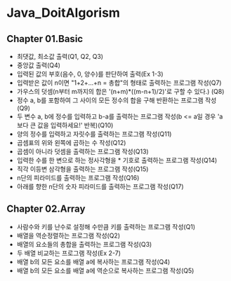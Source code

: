 # Java_DoitAlgorism

<h2>Chapter 01.Basic</h2>
<ul>
  <li>최댓값, 최소값 출력(Q1, Q2, Q3)</li>
  <li>중앙값 출력(Q4)</li>
  <li>입력된 값의 부호(음수, 0, 양수)를 판단하여 출력(Ex 1-3)</li>
  <li> 입력받은 값이 n이면 "1+2+...+n = 총합"의 형태로 출력하는 프로그램 작성(Q7)</li>
  <li>가우스의 덧셈(n부터 m까지의 합은 '(n+m)*((m-n+1)/2)'로 구할 수 있다.) (Q8)</li>
  <li>정수 a, b를 포함하여 그 사이의 모든 정수의 합을 구해 반환하는 프로그램 작성(Q9)</li>
  <li>두 변수 a, b에 정수를 입력하고 b-a를 출력하는 프로그램 작성(b <= a일 경우  'a보다 큰 값을 입력하세요!' 반복)(Q10)</li>
  <li>양의 정수를 입력하고 자릿수를 출력하는 프로그램 작성(Q11)</li>
  <li>곱셈표의 위와 왼쪽에 곱하는 수 작성(Q12)</li>
  <li>곱셈이 아니라 덧셈을 출력하는 프로그램 작성(Q13)</li>
  <li>입력한 수를 한 변으로 하는 정사각형을 * 기호로 출력하는 프로그램 작성(Q14)</li> 
  <li>직각 이등변 삼각형을 출력하는 프로그램 작성(Q15)</li>
  <li>n단의 피라미드를 출력하는 프로그램 작성(Q16)</li>
  <li>아래를 향한 n단의 숫자 피라미드를 출력하는 프로그램 작성(Q17)</li>
 </ul>
 <h2>Chapter 02.Array</h2>
 <ul>
  <li>사람수와 키를 난수로 설정해 수만큼 키를 출력하는 프로그램 작성(Q1)</li>
  <li>배열을 역순정렬하는 프로그램 작성(Q2)</li>
  <li>배열의 요소들의 총합을 출력하는 프로그램 작성(Q3)</li>
  <li>두 배열 비교하는 프로그램 작성(Ex 2-7)</li>
  <li>배열 b의 모든 요소를 배열 a에 복사하는 프로그램 작성(Q4)</li>
  <li>배열 b의 모든 요소를 배열  a에 역순으로 복사하는 프로그램 작성(Q5)</li>
</ul>
